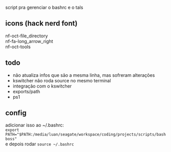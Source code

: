 script pra gerenciar o bashrc e o tals

## icons (hack nerd font)
nf-oct-file_directory  
nf-fa-long_arrow_right  
nf-oct-tools  

## todo
- não atualiza infos que são a mesma linha, mas sofreram alterações  
- kswitcher não roda source no mesmo terminal  
- integração com o kswitcher  
- exports/path  
- ps1  

## config
adicionar isso ao ~/.bashrc:  
`export PATH="$PATH:/media/luan/seagate/workspace/coding/projects/scripts/bashboss"`  
e depois rodar `source ~/.bashrc`